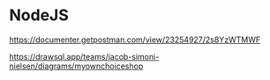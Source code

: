 # NodeJS

<!-- Postman -->
https://documenter.getpostman.com/view/23254927/2s8YzWTMWF

<!-- DrawSQL -->
https://drawsql.app/teams/jacob-simoni-nielsen/diagrams/myownchoiceshop